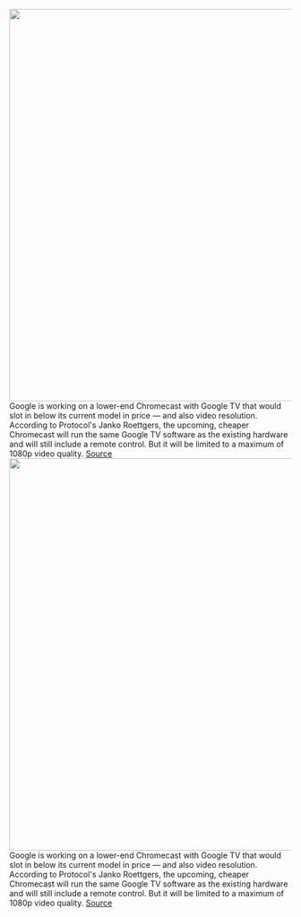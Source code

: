 <img src='https://cdn.vox-cdn.com/thumbor/lnFhB1Ej1J_C2CHTvYgAZvKDi3c=/0x0:2040x1360/1200x800/filters:focal(772x533:1098x859)/cdn.vox-cdn.com/uploads/chorus_image/image/70426802/DSCF2108.0.jpg' width='700px' /><br/>
Google is working on a lower-end Chromecast with Google TV that would slot in below its current model in price — and also video resolution. According to Protocol's Janko Roettgers, the upcoming, cheaper Chromecast will run the same Google TV software as the existing hardware and will still include a remote control. But it will be limited to a maximum of 1080p video quality.
<a href='https://www.theverge.com/2022/1/24/22899441/chromecast-hd-google-tv-rumor-specs'> Source <a/><img src='https://cdn.vox-cdn.com/thumbor/lnFhB1Ej1J_C2CHTvYgAZvKDi3c=/0x0:2040x1360/1200x800/filters:focal(772x533:1098x859)/cdn.vox-cdn.com/uploads/chorus_image/image/70426802/DSCF2108.0.jpg' width='700px' /><br/>
Google is working on a lower-end Chromecast with Google TV that would slot in below its current model in price — and also video resolution. According to Protocol's Janko Roettgers, the upcoming, cheaper Chromecast will run the same Google TV software as the existing hardware and will still include a remote control. But it will be limited to a maximum of 1080p video quality.
<a href='https://www.theverge.com/2022/1/24/22899441/chromecast-hd-google-tv-rumor-specs'> Source <a/>